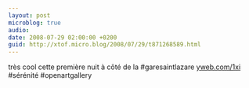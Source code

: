 ```yaml
---
layout: post
microblog: true
audio: 
date: 2008-07-29 02:00:00 +0200
guid: http://xtof.micro.blog/2008/07/29/t871268589.html
---
```

très cool cette première nuit à côté de la #garesaintlazare [yweb.com/1xi](http://yweb.com/1xi) #sérénité #openartgallery
